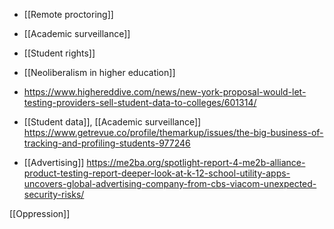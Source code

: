   - [[Remote proctoring]]
  - [[Academic surveillance]]
  - [[Student rights]]
  -  [[Neoliberalism in higher education]]

  - https://www.highereddive.com/news/new-york-proposal-would-let-testing-providers-sell-student-data-to-colleges/601314/

  - [[Student data]],  [[Academic surveillance]]
    https://www.getrevue.co/profile/themarkup/issues/the-big-business-of-tracking-and-profiling-students-977246

  - [[Advertising]]
    https://me2ba.org/spotlight-report-4-me2b-alliance-product-testing-report-deeper-look-at-k-12-school-utility-apps-uncovers-global-advertising-company-from-cbs-viacom-unexpected-security-risks/

[[Oppression]]